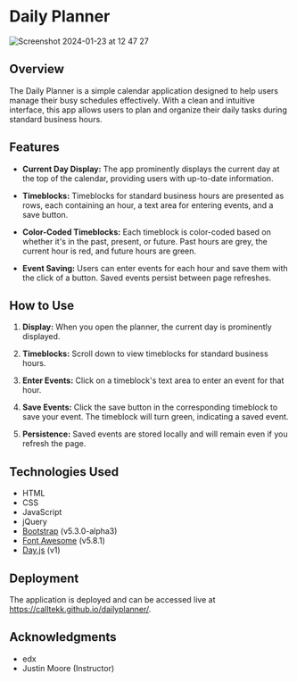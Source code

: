 # Daily Planner
![Screenshot 2024-01-23 at 12 47 27](https://github.com/calltekk/dailyplanner/assets/112567796/8b0e52d4-b4a7-44d1-ac95-1756a62551d0)

## Overview

The Daily Planner is a simple calendar application designed to help users manage their busy schedules effectively. With a clean and intuitive interface, this app allows users to plan and organize their daily tasks during standard business hours.

## Features

- **Current Day Display:** The app prominently displays the current day at the top of the calendar, providing users with up-to-date information.

- **Timeblocks:** Timeblocks for standard business hours are presented as rows, each containing an hour, a text area for entering events, and a save button.

- **Color-Coded Timeblocks:** Each timeblock is color-coded based on whether it's in the past, present, or future. Past hours are grey, the current hour is red, and future hours are green.

- **Event Saving:** Users can enter events for each hour and save them with the click of a button. Saved events persist between page refreshes.

## How to Use

1. **Display:** When you open the planner, the current day is prominently displayed.

2. **Timeblocks:** Scroll down to view timeblocks for standard business hours.

3. **Enter Events:** Click on a timeblock's text area to enter an event for that hour.

4. **Save Events:** Click the save button in the corresponding timeblock to save your event. The timeblock will turn green, indicating a saved event.

5. **Persistence:** Saved events are stored locally and will remain even if you refresh the page.

## Technologies Used

- HTML
- CSS
- JavaScript
- jQuery
- [Bootstrap](https://getbootstrap.com/) (v5.3.0-alpha3)
- [Font Awesome](https://fontawesome.com/) (v5.8.1)
- [Day.js](https://day.js.org/) (v1)

## Deployment

The application is deployed and can be accessed live at https://calltekk.github.io/dailyplanner/.


## Acknowledgments

- edx
- Justin Moore (Instructor)
